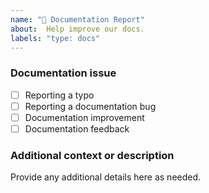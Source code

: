 ```yaml
---
name: "📖 Documentation Report"
about:  Help improve our docs.
labels: "type: docs"
---
```

### Documentation issue

<!-- (Update "[ ]" to "[x]" to check a box) -->

- [ ] Reporting a typo
- [ ] Reporting a documentation bug
- [ ] Documentation improvement
- [ ] Documentation feedback

### Additional context or description

Provide any additional details here as needed.